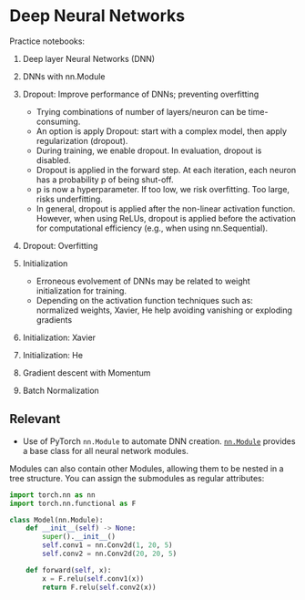 # Deep Neural Networks

Practice notebooks:
  1. Deep layer Neural Networks (DNN)
  2. DNNs with nn.Module
  3. Dropout: Improve performance of DNNs; preventing overfitting
  
     - Trying combinations of number of layers/neuron can be time-consuming.
     - An option is apply Dropout: start with a complex model, then apply regularization (dropout).
     - During training, we enable dropout. In evaluation, dropout is disabled.
     - Dropout is applied in the forward step. At each iteration, each neuron has a probability p of being shut-off. 
     - p is now a hyperparameter. If too low, we risk overfitting. Too large, risks underfitting.
     - In general, dropout is applied after the non-linear activation function.  However, when using ReLUs, dropout is applied before the activation for computational efficiency (e.g., when using nn.Sequential).

  4. Dropout: Overfitting
  5. Initialization

     - Erroneous evolvement of DNNs may be related to weight initialization for training.
     - Depending on the activation function techniques such as: normalized weights, Xavier, He help avoiding vanishing or exploding gradients
  
  6. Initialization: Xavier
  7. Initialization: He
  8. Gradient descent with Momentum
  9. Batch Normalization


## Relevant
- Use of PyTorch `nn.Module` to automate DNN creation. 
  <a href='https://pytorch.org/docs/stable/generated/torch.nn.Module.html#torch.nn.Module'>`nn.Module`</a> provides a base class for all neural network modules.
  
Modules can also contain other Modules, allowing them to be nested in a tree structure. You can assign the submodules as regular attributes:

```python
import torch.nn as nn
import torch.nn.functional as F

class Model(nn.Module):
    def __init__(self) -> None:
        super().__init__()
        self.conv1 = nn.Conv2d(1, 20, 5)
        self.conv2 = nn.Conv2d(20, 20, 5)

    def forward(self, x):
        x = F.relu(self.conv1(x))
        return F.relu(self.conv2(x))
```


